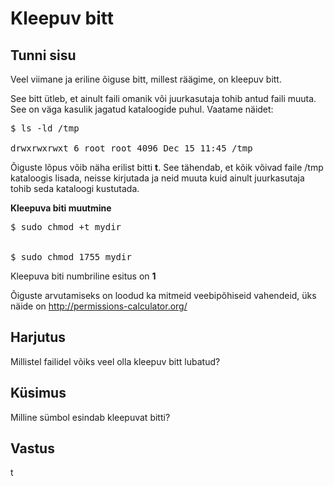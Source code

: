 # Kleepuv bitt

## Tunni sisu

Veel viimane ja eriline õiguse bitt, millest räägime, on kleepuv bitt.

See bitt ütleb, et ainult faili omanik või juurkasutaja tohib antud faili muuta. See on väga kasulik jagatud kataloogide puhul. Vaatame näidet:

<pre>
$ ls -ld /tmp

drwxrwxrwxt 6 root root 4096 Dec 15 11:45 /tmp
</pre>

Õiguste lõpus võib näha erilist bitti <b>t</b>. See tähendab, et kõik võivad faile /tmp kataloogis lisada, neisse kirjutada ja neid muuta kuid ainult juurkasutaja tohib seda kataloogi kustutada.

<b>Kleepuva biti muutmine</b>

<pre>
$ sudo chmod +t mydir


$ sudo chmod 1755 mydir
</pre>

Kleepuva biti numbriline esitus on <b>1</b>

Õiguste arvutamiseks on loodud ka mitmeid veebipõhiseid vahendeid, üks näide on <a target="_blank" href="http://permissions-calculator.org/">http://permissions-calculator.org/</a>

## Harjutus

Millistel failidel võiks veel olla kleepuv bitt lubatud?

## Küsimus

Milline sümbol esindab kleepuvat bitti?

## Vastus

t
